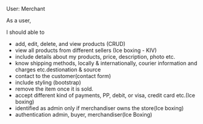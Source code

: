 User: Merchant

As a user,

I should able to
- add, edit, delete, and view products (CRUD)
- view all products from different sellers (Ice boxing - KIV)
- include details about my products, price, description, photo etc.
- know shipping methods, locally & internationally, courier information and charges etc.destionation & source
- contact to the customer(contact form)
- include styling (bootstrap)
- remove the item once it is sold.
- accept different kind of payments, PP, debit, or visa, credit card etc.(Ice boxing)
- identified as admin only if merchandiser owns the store(Ice boxing)
- authentication admin, buyer, merchandiser(Ice Boxing)
